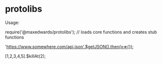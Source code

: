 # protolibs
Usage:

require('@maxedwards/protolibs'); // loads core functions and creates stub functions

'https://www.somewhere.com/api.json'.$getJSON().then(x=>{});

[1,2,3,4,5].$killAt(2);
